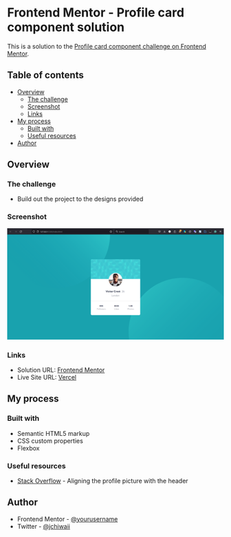 # Frontend Mentor - Profile card component solution

This is a solution to the [Profile card component challenge on Frontend Mentor](https://www.frontendmentor.io/challenges/profile-card-component-cfArpWshJ).

## Table of contents

- [Overview](#overview)
  - [The challenge](#the-challenge)
  - [Screenshot](#screenshot)
  - [Links](#links)
- [My process](#my-process)
  - [Built with](#built-with)
  - [Useful resources](#useful-resources)
- [Author](#author)

## Overview

### The challenge

- Build out the project to the designs provided

### Screenshot

![](./screenshot/snap.PNG)

### Links

- Solution URL: [Frontend Mentor](https://www.frontendmentor.io/solutions/responsive-profile-card-component-using-vanilla-css-and-html-OZBFCyzKwL)
- Live Site URL: [Vercel](https://profile-card-lemon-two.vercel.app/)

## My process

### Built with

- Semantic HTML5 markup
- CSS custom properties
- Flexbox

### Useful resources

- [Stack Overflow](https://stackoverflow.com/questions/66789703/how-to-make-picture-fit-inside-half-circle) - Aligning the profile picture with the header

## Author

- Frontend Mentor - [@yourusername](https://www.frontendmentor.io/profile/jchiwaii)
- Twitter - [@jchiwaii](https://www.twitter.com/jchiwaii)
